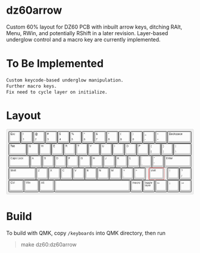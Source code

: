 # dz60arrow
Custom 60% layout for DZ60 PCB with inbuilt arrow keys, ditching RAlt, Menu, RWin, and potentially RShift in a later revision.  Layer-based underglow control and a macro key are currently implemented.

# To Be Implemented
	Custom keycode-based underglow manipulation.
	Further macro keys.
	Fix need to cycle layer on initialize.

# Layout
![](layout.png)

# Build
To build with QMK, copy `/keyboards` into QMK directory, then run
>make dz60:dz60arrow
